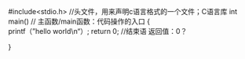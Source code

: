 #include<stdio.h> //头文件，用来声明c语言格式的一个文件；C语言库
int main() // 主函数/main函数：代码操作的入口
 {               
		printf（”hello world\n“）;
		return 0; //结束语 返回值：0？

}